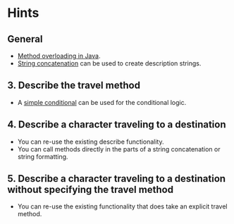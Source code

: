 # Hints

## General

- [Method overloading in Java][method-overloading].
- [String concatenation][string-concatenation] can be used to create description strings.

## 3. Describe the travel method

- A [simple conditional][if-statement] can be used for the conditional logic.

## 4. Describe a character traveling to a destination

- You can re-use the existing describe functionality.
- You can call methods directly in the parts of a string concatenation or string formatting.

## 5. Describe a character traveling to a destination without specifying the travel method

- You can re-use the existing functionality that does take an explicit travel method.

[string-concatenation]: https://docs.oracle.com/javase/8/docs/api/java/lang/String.html#concat-java.lang.String-

[method-overloading]: https://docs.oracle.com/javase/tutorial/java/javaOO/methods.html#overloading

[if-statement]: https://docs.oracle.com/javase/tutorial/java/nutsandbolts/if.html